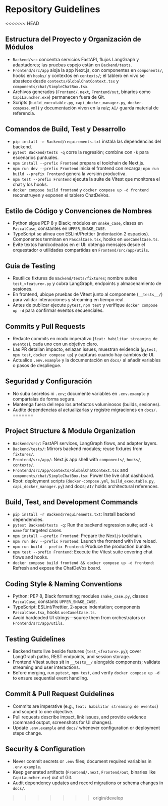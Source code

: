 # Repository Guidelines

<<<<<<< HEAD
## Estructura del Proyecto y Organización de Módulos
- `Backend/src` concentra servicios FastAPI, flujos LangGraph y adaptadores; las pruebas espejo están en `Backend/tests`.
- `Frontend/src/app` aloja la app Next.js, con componentes en `components/`, hooks en `hooks/` y contextos en `contexts/`; el tablero en vivo se abastece desde `contexts/GlobalChatContext.tsx` y `components/chat/SimpleChatBox.tsx`.
- Archivos generados (`Frontend/.next`, `Frontend/out`, binarios como `CapiLauncher.exe`) permanecen fuera de Git.
- Scripts (`build_executable.py`, `capi_docker_manager.py`, `docker-compose.yml`) y documentación viven en la raíz; `AI/` guarda material de referencia.

## Comandos de Build, Test y Desarrollo
- `pip install -r Backend/requirements.txt` instala las dependencias del backend.
- `pytest Backend/tests -q` corre la regresión; combine con `-k` para escenarios puntuales.
- `npm install --prefix Frontend` prepara el toolchain de Next.js.
- `npm run dev --prefix Frontend` inicia el frontend con recarga; `npm run build --prefix Frontend` genera la versión productiva.
- `npm test --prefix Frontend` ejecuta la suite de Vitest que monitorea el chat y los hooks.
- `docker compose build frontend` y `docker compose up -d frontend` reconstruyen y exponen el tablero ChatDeVos.

## Estilo de Código y Convenciones de Nombres
- Python sigue PEP 8 y Black; módulos en `snake_case`, clases en `PascalCase`, constantes en `UPPER_SNAKE_CASE`.
- TypeScript se alinea con ESLint/Prettier (indentación 2 espacios). Componentes terminan en `PascalCase.tsx`, hooks en `useCamelCase.ts`.
- Evite textos hardcodeados en el UI: obtenga mensajes desde el orquestador o utilidades compartidas en `Frontend/src/app/utils`.

## Guía de Testing
- Reutilice fixtures de `Backend/tests/fixtures`; nombre suites `test_<feature>.py` y cubra LangGraph, endpoints y almacenamiento de sesiones.
- En frontend, ubique pruebas de Vitest junto al componente (`__tests__/`) para validar interacciones y streaming en tiempo real.
- Antes de publicar ejecute `pytest`, `npm test` y verifique `docker compose up -d` para confirmar eventos secuenciales.

## Commits y Pull Requests
- Redacte commits en modo imperativo (`feat: habilitar streaming de eventos`), cada uno con un objetivo claro.
- Las PR detallan impacto, enlazan issues, muestran evidencia (`pytest`, `npm test`, `docker compose up`) y capturas cuando hay cambios de UI.
- Actualice `.env.example` y la documentación en `docs/` al añadir variables o pasos de despliegue.

## Seguridad y Configuración
- No suba secretos ni `.env`; documente variables en `.env.example` y compártalas de forma segura.
- Mantenga fuera del repo los artefactos voluminosos (builds, sesiones).
- Audite dependencias al actualizarlas y registre migraciones en `docs/`.
=======
## Project Structure & Module Organization
- `Backend/src/`: FastAPI services, LangGraph flows, and adapter layers.
- `Backend/tests/`: Mirrors backend modules; reuse fixtures from `fixtures/`.
- `Frontend/src/app/`: Next.js app shell with `components/`, `hooks/`, `contexts/`.
- `Frontend/src/app/contexts/GlobalChatContext.tsx` and `components/chat/SimpleChatBox.tsx`: Power the live chat dashboard.
- Root: deployment scripts (`docker-compose.yml`, `build_executable.py`, `capi_docker_manager.py`) and docs; `AI/` holds architectural references.

## Build, Test, and Development Commands
- `pip install -r Backend/requirements.txt`: Install backend dependencies.
- `pytest Backend/tests -q`: Run the backend regression suite; add `-k name` for targeted cases.
- `npm install --prefix Frontend`: Prepare the Next.js toolchain.
- `npm run dev --prefix Frontend`: Launch the frontend with live reload.
- `npm run build --prefix Frontend`: Produce the production bundle.
- `npm test --prefix Frontend`: Execute the Vitest suite covering chat flows and hooks.
- `docker compose build frontend && docker compose up -d frontend`: Refresh and expose the ChatDeVos board.

## Coding Style & Naming Conventions
- Python: PEP 8, Black formatting; modules `snake_case.py`, classes `PascalCase`, constants `UPPER_SNAKE_CASE`.
- TypeScript: ESLint/Prettier, 2-space indentation; components `PascalCase.tsx`, hooks `useCamelCase.ts`.
- Avoid hardcoded UI strings—source them from orchestrators or `Frontend/src/app/utils`.

## Testing Guidelines
- Backend tests live beside features (`test_<feature>.py`); cover LangGraph paths, REST endpoints, and session storage.
- Frontend Vitest suites sit in `__tests__/` alongside components; validate streaming and user interactions.
- Before merging, run `pytest`, `npm test`, and verify `docker compose up -d` to ensure sequential event handling.

## Commit & Pull Request Guidelines
- Commits are imperative (e.g., `feat: habilitar streaming de eventos`) and scoped to one objective.
- Pull requests describe impact, link issues, and provide evidence (command output, screenshots for UI changes).
- Update `.env.example` and `docs/` whenever configuration or deployment steps change.

## Security & Configuration
- Never commit secrets or `.env` files; document required variables in `.env.example`.
- Keep generated artifacts (`Frontend/.next`, `Frontend/out`, binaries like `CapiLauncher.exe`) out of Git.
- Audit dependency updates and record migrations or schema changes in `docs/`.
>>>>>>> origin/develop
